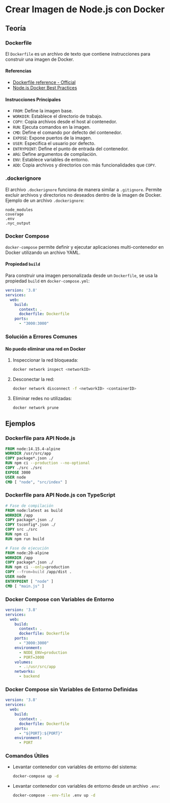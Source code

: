 # Crear Imagen de Node.js con Docker

## Teoría

### Dockerfile

El `Dockerfile` es un archivo de texto que contiene instrucciones para construir una imagen de Docker.

#### Referencias

- [Dockerfile reference - Official](https://docs.docker.com/engine/reference/builder/)
- [Node.js Docker Best Practices](https://github.com/nodejs/docker-node/blob/main/docs/BestPractices.md)

#### Instrucciones Principales

- `FROM`: Define la imagen base.
- `WORKDIR`: Establece el directorio de trabajo.
- `COPY`: Copia archivos desde el host al contenedor.
- `RUN`: Ejecuta comandos en la imagen.
- `CMD`: Define el comando por defecto del contenedor.
- `EXPOSE`: Expone puertos de la imagen.
- `USER`: Especifica el usuario por defecto.
- `ENTRYPOINT`: Define el punto de entrada del contenedor.
- `ARG`: Define argumentos de compilación.
- `ENV`: Establece variables de entorno.
- `ADD`: Copia archivos y directorios con más funcionalidades que `COPY`.

### .dockerignore

El archivo `.dockerignore` funciona de manera similar a `.gitignore`. Permite excluir archivos y directorios no deseados dentro de la imagen de Docker. Ejemplo de un archivo `.dockerignore`:

```plaintext
node_modules
coverage
.env
.nyc_output
```

### Docker Compose

`docker-compose` permite definir y ejecutar aplicaciones multi-contenedor en Docker utilizando un archivo YAML.

#### Propiedad `build`

Para construir una imagen personalizada desde un `Dockerfile`, se usa la propiedad `build` en `docker-compose.yml`:

```yaml
version: '3.8'
services:
  web:
    build:
      context: .
      dockerfile: Dockerfile
    ports:
      - "3000:3000"
```

### Solución a Errores Comunes

#### No puedo eliminar una red en Docker

1. Inspeccionar la red bloqueada:

   ```sh
   docker network inspect <networkID>
   ```

2. Desconectar la red:

   ```sh
   docker network disconnect -f <networkID> <containerID>
   ```

3. Eliminar redes no utilizadas:

   ```sh
   docker network prune
   ```

## Ejemplos

### Dockerfile para API Node.js

```dockerfile
FROM node:14.15.4-alpine
WORKDIR /usr/src/app
COPY package*.json ./
RUN npm ci --production --no-optional
COPY ./src ./src
EXPOSE 3000
USER node
CMD [ "node", "src/index" ]
```

### Dockerfile para API Node.js con TypeScript

```dockerfile
# Fase de compilación
FROM node:latest as build
WORKDIR /app
COPY package*.json ./
COPY tsconfig*.json ./
COPY src ./src
RUN npm ci
RUN npm run build

# Fase de ejecución
FROM node:20-alpine
WORKDIR /app
COPY package*.json ./
RUN npm ci --only=production
COPY --from=build /app/dist .
USER node
ENTRYPOINT [ "node" ]
CMD [ "main.js" ]
```

### Docker Compose con Variables de Entorno

```yaml
version: '3.8'
services:
  web:
    build:
      context: .
      dockerfile: Dockerfile
    ports:
      - "3000:3000"
    environment:
      - NODE_ENV=production
      - PORT=3000
    volumes:
      - .:/usr/src/app
    networks:
      - backend
```

### Docker Compose sin Variables de Entorno Definidas

```yaml
version: '3.8'
services:
  web:
    build:
      context: .
      dockerfile: Dockerfile
    ports:
      - "${PORT}:${PORT}"
    environment:
      - PORT
```

### Comandos Útiles

- Levantar contenedor con variables de entorno del sistema:

  ```sh
  docker-compose up -d
  ```

- Levantar contenedor con variables de entorno desde un archivo `.env`:

  ```sh
  docker-compose --env-file .env up -d
  